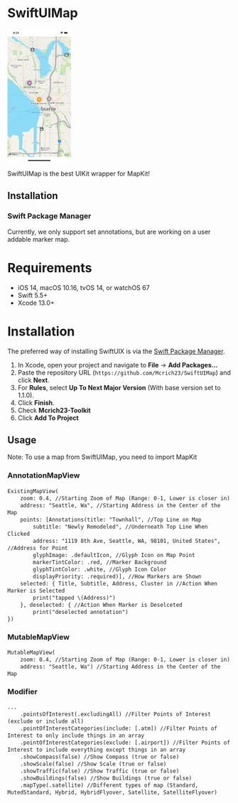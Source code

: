 # SwiftUIMap

<img src="https://github.com/Mcrich23/SwiftUIMap/blob/92f1b2a4040ccdd7eead54acdbaaada4da0b697d/README%20Images/Map.png" width="142.5" height="300">

SwiftUIMap is the best UIKit wrapper for MapKit!

## Installation
### **Swift Package Manager**

Currently, we only support set annotations, but are working on a user addable marker map.

# Requirements 

- iOS 14, macOS 10.16, tvOS 14, or watchOS 67
- Swift 5.5+
- Xcode 13.0+

# Installation

The preferred way of installing SwiftUIX is via the [Swift Package Manager](https://swift.org/package-manager/).


1. In Xcode, open your project and navigate to **File** → **Add Packages...**
2. Paste the repository URL (`https://github.com/Mcrich23/SwiftUIMap`) and click **Next**.
3. For **Rules**, select **Up To Next Major Version** (With base version set to 1.1.0).
4. Click **Finish**.
5. Check **Mcrich23-Toolkit**
6. Click **Add To Project**

## Usage

Note: To use a map from SwiftUIMap, you need to import MapKit

### **AnnotationMapView**

```
ExistingMapView(
    zoom: 0.4, //Starting Zoom of Map (Range: 0-1, Lower is closer in)
    address: "Seattle, Wa", //Starting Address in the Center of the Map
    points: [Annotations(title: "Townhall", //Top Line on Map
        subtitle: "Newly Remodeled", //Underneath Top Line When Clicked
        address: "1119 8th Ave, Seattle, WA, 98101, United States", //Address for Point
        glyphImage: .defaultIcon, //Glyph Icon on Map Point
        markerTintColor: .red, //Marker Background
        glyphTintColor: .white, //Glyph Icon Color
        displayPriority: .required)], //How Markers are Shown
    selected: { Title, Subtitle, Address, Cluster in //Action When Marker is Selected
        print("tapped \(Address)")
    }, deselected: { //Action When Marker is Deselceted
        print("deselected annotation")
})
```
### **MutableMapView**

```
MutableMapView(
    zoom: 0.4, //Starting Zoom of Map (Range: 0-1, Lower is closer in)
    address: "Seattle, Wa") //Starting Address in the Center of the Map
```

### **Modifier**

```
...
    .pointsOfInterest(.excludingAll) //Filter Points of Interest (exclude or include all)
    .pointOfInterestCategories(include: [.atm]) //Filter Points of Interest to only include things in an array
    .pointOfInterestCategories(exclude: [.airport]) //Filter Points of Interest to include everything except things in an array
    .showCompass(false) //Show Compass (true or false)
    .showScale(false) //Show Scale (true or false)
    .showTraffic(false) //Show Traffic (true or false)
    .showBuildings(false) //Show Buildings (true or false)
    .mapType(.satellite) //Different types of map (Standard, MutedStandard, Hybrid, HybridFlyover, Satellite, SatelliteFlyover)
```
